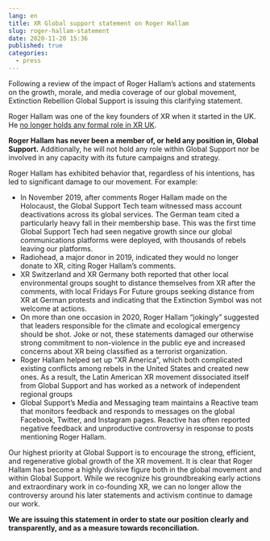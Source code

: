 ```yaml
---
lang: en
title: XR Global support statement on Roger Hallam
slug: roger-hallam-statement
date: 2020-11-20 15:36
published: true
categories:
  - press
---
```

Following a review of the impact of Roger Hallam’s actions and statements on the growth, morale, and media coverage of our global movement, Extinction Rebellion Global Support is issuing this clarifying statement.

Roger Hallam was one of the key founders of XR when it started in the UK. He [no longer holds any formal role in XR UK](https://extinctionrebellion.uk/2020/07/25/further-clarity-on-xruk-and-the-beyond-politics-party/).

**Roger Hallam has never been a member of, or held any position in, Global Support.** Additionally, he will not hold any role within Global Support nor be involved in any capacity with its future campaigns and strategy.

Roger Hallam has exhibited behavior that, regardless of his intentions, has led to significant damage to our movement. For example:

* In November 2019, after comments Roger Hallam made on the Holocaust, the Global Support Tech team witnessed mass account deactivations across its global services. The German team cited a particularly heavy fall in their membership base. This was the first time Global Support Tech had seen negative growth since our global communications platforms were deployed, with thousands of rebels leaving our platforms.
* Radiohead, a major donor in 2019, indicated they would no longer donate to XR, citing Roger Hallam’s comments.
* XR Switzerland and XR Germany both reported that other local environmental groups sought to distance themselves from XR after the comments, with local Fridays For Future groups seeking distance from XR at German protests and indicating that the Extinction Symbol was not welcome at actions.
* On more than one occasion in 2020, Roger Hallam “jokingly” suggested that leaders responsible for the climate and ecological emergency should be shot. Joke or not, these statements damaged our otherwise strong commitment to non-violence in the public eye and increased concerns about XR being classified as a terrorist organization.
* Roger Hallam helped set up “XR America”, which both complicated existing conflicts among rebels in the United States and created new ones. As a result, the Latin American XR movement dissociated itself from Global Support and has worked as a network of independent regional groups
* Global Support’s Media and Messaging team maintains a Reactive team that monitors feedback and responds to messages on the global Facebook, Twitter, and Instagram pages. Reactive has often reported negative feedback and unproductive controversy in response to posts mentioning Roger Hallam.

Our highest priority at Global Support is to encourage the strong, efficient, and regenerative global growth of the XR movement. It is clear that Roger Hallam has become a highly divisive figure both in the global movement and within Global Support. While we recognize his groundbreaking early actions and extraordinary work in co-founding XR, we can no longer allow the controversy around his later statements and activism continue to damage our work.

**We are issuing this statement in order to state our position clearly and transparently, and as a measure towards reconciliation.**